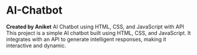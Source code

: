 # AI-Chatbot
<b>Created by Aniket</b>
AI Chatbot using HTML, CSS, and JavaScript with API <br/> This project is a simple AI chatbot built using HTML, CSS, and JavaScript. It integrates with an API to generate intelligent responses, making it interactive and dynamic.
